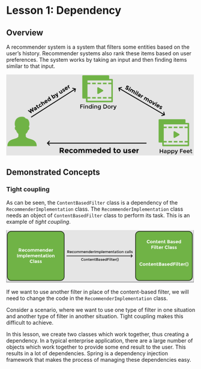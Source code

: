 # Lesson 1: Dependency

## Overview

A recommender system is a system that filters some entities based on the user’s history. Recommender systems also rank these items based on user preferences. The system works by taking an input and then finding items similar to that input.

<img src="./images/img1.png" width="500">

## Demonstrated Concepts

### Tight coupling

As can be seen, the `ContentBasedFilter` class is a dependency of the `RecommenderImplementation` class. The `RecommenderImplementation` class needs an object of `ContentBasedFilter` class to perform its task. This is an example of _tight coupling_.

<img src="./images/img2.png" width="500">

If we want to use another filter in place of the content-based filter, we will need to change the code in the `RecommenderImplementation` class.

Consider a scenario, where we want to use one type of filter in one situation and another type of filter in another situation. Tight coupling makes this difficult to achieve.

In this lesson, we create two classes which work together, thus creating a dependency. In a typical enterprise application, there are a large number of objects which work together to provide some end result to the user. This results in a lot of dependencies. Spring is a dependency injection framework that makes the process of managing these dependencies easy.